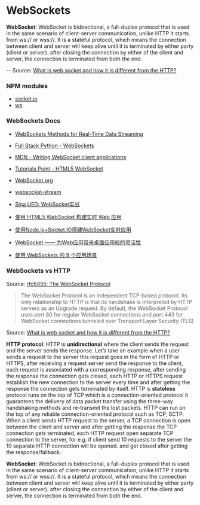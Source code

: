 # WebSockets

**WebSocket**: WebSocket is bidirectional, a full-duplex protocol that is used in the same scenario of client-server communication, unlike HTTP it starts from ws:// or wss://. It is a stateful protocol, which means the connection between client and server will keep alive until it is terminated by either party (client or server). after closing the connection by either of the client and server, the connection is terminated from both the end.

-- Source: [What is web socket and how it is different from the HTTP?](https://www.geeksforgeeks.org/what-is-web-socket-and-how-it-is-different-from-the-http/)



### NPM modules
- [socket.io](https://github.com/socketio/socket.io)
- [ws](https://github.com/websockets/ws)


### WebSockets Docs
- [WebSockets Methods for Real-Time Data Streaming](https://os.alfajango.com/websockets-slides/#/)
- [Full Stack Python - WebSockets](https://www.fullstackpython.com/websockets.html)
- [MDN - Writing WebSocket client applications](https://developer.mozilla.org/en-US/docs/Web/API/WebSockets_API/Writing_WebSocket_client_applications)
- [Tutorials Point - HTML5 WebSocket](http://www.tutorialspoint.com/html5/html5_websocket.htm)
- [WebSocket.org](http://www.websocket.org/)

- [websocket-stream](https://github.com/maxogden/websocket-stream)


- [Sina UED: WebSocket实战](http://ued.sina.com.cn/?p=900)
- [使用 HTML5 WebSocket 构建实时 Web 应用](https://www.ibm.com/developerworks/cn/web/1112_huangxa_websocket/)
- [使用Node.js+Socket.IO搭建WebSocket实时应用](http://www.plhwin.com/2014/05/28/nodejs-socketio/)
- [WebSocket —— 为Web应用带来桌面应用般的灵活性](http://www.infoq.com/cn/articles/websocket-desktop-agility-web-applications)
- [使用 WebSockets 的 9 个应用场景](http://www.oschina.net/translate/9-killer-uses-for-websockets)


### WebSockets vs HTTP

Source: [rfc6455: The WebSocket Protocol](https://tools.ietf.org/html/rfc6455)
>  The WebSocket Protocol is an independent TCP-based protocol.  Its
   only relationship to HTTP is that its handshake is interpreted by
   HTTP servers as an Upgrade request.
>  By default, the WebSocket Protocol uses port 80 for regular WebSocket
   connections and port 443 for WebSocket connections tunneled over
   Transport Layer Security (TLS)
 
Source: [What is web socket and how it is different from the HTTP?](https://www.geeksforgeeks.org/what-is-web-socket-and-how-it-is-different-from-the-http/)

__HTTP protocol__: HTTP is __unidirectional__ where the client sends the request and the server sends the response. Let’s take an example when a user sends a request to the server this request goes in the form of HTTP or HTTPS, after receiving a request server send the response to the client, each request is associated with a corresponding response, after sending the response the connection gets closed, each HTTP or HTTPS request establish the new connection to the server every time and after getting the response the connection gets terminated by itself.
HTTP is __stateless__ protocol runs on the top of TCP which is a connection-oriented protocol it guarantees the delivery of data packet transfer using the three-way handshaking methods and re-transmit the lost packets.
HTTP can run on the top of any reliable connection-oriented protocol such as TCP, SCTP. When a client sends HTTP request to the server, a TCP connection is open between the client and server and after getting the response the TCP connection gets terminated, each HTTP request open separate TCP connection to the server, for e.g. if client send 10 requests to the server the 10 separate HTTP connection will be opened. and get closed after getting the response/fallback.
 
__WebSocket__: WebSocket is bidirectional, a full-duplex protocol that is used in the same scenario of client-server communication, unlike HTTP it starts from ws:// or wss://. It is a stateful protocol, which means the connection between client and server will keep alive until it is terminated by either party (client or server). after closing the connection by either of the client and server, the connection is terminated from both the end.
